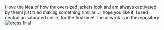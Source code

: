 
I love the idea  of how the oversized jackets look and am always captivated by them!
just tried making something simillar... I hope you like it, I used neutral un saturated colors for the first time!
The artwrok is in the repository
![dress final](https://github.com/user-attachments/assets/6bfe280f-b2d0-439b-b3c5-c1a36b810cb5)
